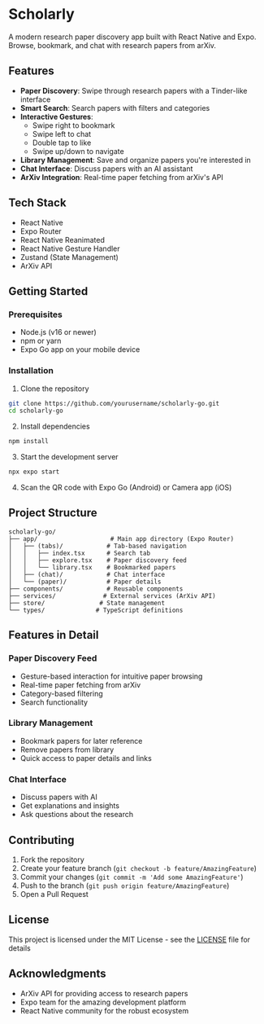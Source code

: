 # Scholarly

A modern research paper discovery app built with React Native and Expo. Browse, bookmark, and chat with research papers from arXiv.

## Features

- **Paper Discovery**: Swipe through research papers with a Tinder-like interface
- **Smart Search**: Search papers with filters and categories
- **Interactive Gestures**: 
  - Swipe right to bookmark
  - Swipe left to chat
  - Double tap to like
  - Swipe up/down to navigate
- **Library Management**: Save and organize papers you're interested in
- **Chat Interface**: Discuss papers with an AI assistant
- **ArXiv Integration**: Real-time paper fetching from arXiv's API

## Tech Stack

- React Native
- Expo Router
- React Native Reanimated
- React Native Gesture Handler
- Zustand (State Management)
- ArXiv API

## Getting Started

### Prerequisites

- Node.js (v16 or newer)
- npm or yarn
- Expo Go app on your mobile device

### Installation

1. Clone the repository
```bash
git clone https://github.com/yourusername/scholarly-go.git
cd scholarly-go
```

2. Install dependencies
```bash
npm install
```

3. Start the development server
```bash
npx expo start
```

4. Scan the QR code with Expo Go (Android) or Camera app (iOS)

## Project Structure

```
scholarly-go/
├── app/                    # Main app directory (Expo Router)
│   ├── (tabs)/            # Tab-based navigation
│   │   ├── index.tsx      # Search tab
│   │   ├── explore.tsx    # Paper discovery feed
│   │   └── library.tsx    # Bookmarked papers
│   ├── (chat)/            # Chat interface
│   └── (paper)/           # Paper details
├── components/            # Reusable components
├── services/             # External services (ArXiv API)
├── store/               # State management
└── types/              # TypeScript definitions
```

## Features in Detail

### Paper Discovery Feed
- Gesture-based interaction for intuitive paper browsing
- Real-time paper fetching from arXiv
- Category-based filtering
- Search functionality

### Library Management
- Bookmark papers for later reference
- Remove papers from library
- Quick access to paper details and links

### Chat Interface
- Discuss papers with AI
- Get explanations and insights
- Ask questions about the research

## Contributing

1. Fork the repository
2. Create your feature branch (`git checkout -b feature/AmazingFeature`)
3. Commit your changes (`git commit -m 'Add some AmazingFeature'`)
4. Push to the branch (`git push origin feature/AmazingFeature`)
5. Open a Pull Request

## License

This project is licensed under the MIT License - see the [LICENSE](LICENSE) file for details

## Acknowledgments

- ArXiv API for providing access to research papers
- Expo team for the amazing development platform
- React Native community for the robust ecosystem
